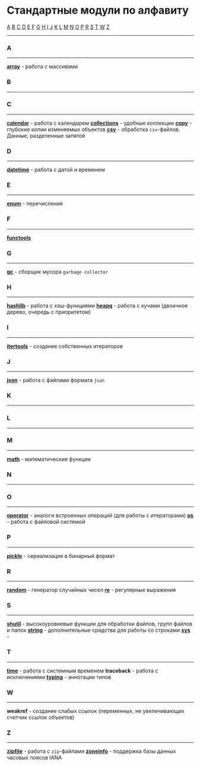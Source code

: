 # Стандартные модули по алфавиту
[A](#A) [B](#B) [C](#C) [D](#D) [E](#E) [F](#F) [G](#G) [H](#H) [I](#I) [J](#J) [K](#K) [L](#L) [M](#M) [N](#N) [O](#O) [P](#P) [R](#R) [S](#S) [T](#T) [W](#W) [Z](#Z)
***

### A
***
**[array](модули/array/_array%20-%20модуль.md)** - работа с массивами

### B
***

### C
***
**[calendar](модули/calendar/_calendar%20-%20модуль.md)** - работа с календарем
**[collections](модули/collections/_collections%20-%20модуль.md)** - удобные коллекции
**[copy](модули/copy/_copy%20-%20модуль.md)** - глубокие копии изменяемых объектов
**[csv](модули/csv/_csv%20-%20модуль.md)** - обработка `csv`-файлов. Данные, разделенные запятой

### D
***
**[datetime](модули/datetime/_datetime%20-%20модуль.md)** - работа с датой и временем

### E
***
**[enum](модули/enum/_enum%20-%20модуль.md)** - перечисления

### F
***
**[functools](модули/functools/_functools%20-%20модуль.md)**

### G
***
**[gc](модули/gc/_gc%20-%20модуль.md)** - сборщик мусора `garbage collector`

### H
***
**[hashlib](модули/hashlib/_hashlib%20-%20модуль.md)** - работа с хэш-функциями
**[heapq](модули/heapq/_heapq%20-%20модуль.md)** - работа с кучами (двоичное дерево, очередь с приоритетом)

### I
***
**[itertools](модули/itertools/_itertools%20-%20модуль.md)** - создание собственных итераторов

### J
***
**[json](модули/json/_json%20-%20модуль.md)** - работа с файлами формата `json`

### K
***


### L
***


### M
***
**[math](модули/math/_math%20-%20модуль.md)** - математические функции


### N
***


### O
***
**[operator](модули/operator/_operator%20-%20модуль.md)** - аналоги встроенных операций (для работы с итераторами)
**[os](модули/os/_os%20-%20модуль.md)** - работа с файловой системой

### P
***
**[pickle](модули/pickle/_pickle%20-%20модуль.md)** - сериализация в бинарный формат


### R
***
**[random](модули/random/_random%20-%20модуль.md)** - генератор случайных чисел
**[re](модули/re/_re%20-%20модуль.md)** - регулярные выражения


### S
***
**[shutil](модули/shutil/_shutil%20-%20модуль.md)** - высокоуровневые функции для обработки файлов, групп файлов и папок
**[string](модули/string/_string%20-%20модуль.md)** - дополнительные средства для работы со строками
**[sys](модули/sys/_sys%20-%20модуль.md)** - 

### T
***
**[time](модули/time/_time%20-%20модуль.md)** - работа с системным временем
**traceback** - работа с исключениями
**[typing](модули/typing/_typing%20-%20модуль.md)** - аннотации типов

### W
***
**weakref** - создание слабых ссылок (переменных, не увеличивающих счетчик ссылок объектов)

### Z
***
**[zipfile](модули/zipfile/_zipfile%20-%20модуль.md)** - работа с `zip`-файлами
**[zoneinfo](модули/zoneinfo/_zoneinfo%20-%20модуль.md)** - поддержка базы данных часовых поясов IANA
